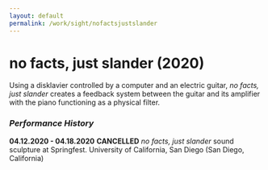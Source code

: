 ```yaml
---
layout: default
permalink: /work/sight/nofactsjustslander
---
```


# no facts, just slander (2020)

Using a disklavier controlled by a computer and an electric guitar, _no facts, just slander_ creates a feedback system between the guitar and its amplifier with the piano functioning as a physical filter.

### _Performance History_
__04.12.2020 - 04.18.2020__ __CANCELLED__ _no facts, just slander_ sound sculpture at Springfest. University of California, San Diego (San Diego, California)
